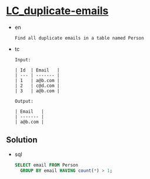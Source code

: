 # [LC_duplicate-emails](https://leetcode.com/problems/duplicate-emails)

* en

  ```en
  Find all duplicate emails in a table named Person
  ```

* tc

  ```tc
  Input:

  | Id  | Email   |
  | --- | ------- |
  | 1   | a@b.com |
  | 2   | c@d.com |
  | 3   | a@b.com |

  Output:

  | Email   |
  | ------- |
  | a@b.com |
  ```

## Solution

* sql

  ```sql
  SELECT email FROM Person
    GROUP BY email HAVING count(*) > 1;
  ```
